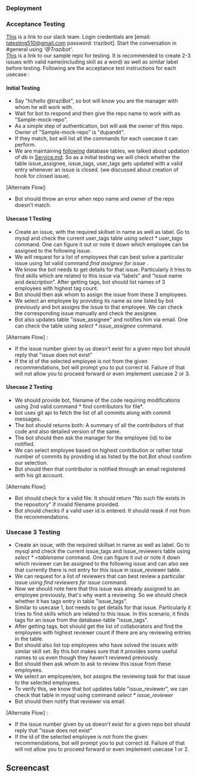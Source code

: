 ### Deployment


### Acceptance Testing

[This](https://projectteam510.slack.com/messages/C6VUEBQEM/) is a link to our slack team. Login credentials are [email: tatesting510@gmail.com password: trazibot]. Start the conversation in #general using *'@Trazibot'*. <br />
[This](https://github.ncsu.edu/dupandit/Sample-mock-repo) is a link to our sample repo for testing. It is recommended to create 2-3 issues with valid name(including skill as a word) as well as similar label before testing. 
Following are the acceptance test instructions for each usecase :

#### Initial Testing

* Say "hi/hello @traziBot", so bot will know you are the manager with whom he will work with.
* Wait for bot to respond and then give the repo name to work with as "Sample-mock-repo". 
* As a simple step of authentication, bot will ask the owner of this repo. Owner of "Sample-mock-repo" is "dupandit".
* If they match, bot will list all the commands for each usecase it can perform.
* We are maintaining [following](https://github.ncsu.edu/sbshete/CSC-510-Project/blob/milestone3/database/database.md) database tables, we talked about updation of db in [Service.md](https://github.ncsu.edu/sbshete/CSC-510-Project/blob/milestone3/SERVICE.md). So as a initial testing we will check whether the table issue_assignee, issue_tags, user_tags gets updated with a valid entry whenever an issue is closed. (we discussed about creation of hook for closed issue).

[Alternate Flow]:
* Bot should throw an error when repo name and owner of the repo doesn't match.

#### Usecase 1 Testing
* Create an issue, with the required skillset in name as well as label. Go to mysql and check the current user_tags table using *select * user_tags* command. One can figure it out or note it down which employee can be assigned to the following issue.
* We will request for a list of employees that can best solve a particular issue using 1st valid command *find assignee for issue <no>*.
* We know the bot needs to get details for that issue. Particularly it tries to find skills which are related to this issue via “labels” and “issue name and description”. After getting tags, bot should list names of 3 employees with highest tag count.
* Bot should then ask whom to assign the issue from these 3 employees.
* We select an employee by providing its name as one listed by bot previously and bot assigns the issue to that employee. We can check the corresponding issue manually and check the assignee.
* Bot also updates table "issue_assignee" and notifies him via email. One can check the table using *select * issue_assignee* command.

[Alternate Flow] :
* If the issue number given by us doesn’t exist for a given repo bot should reply that "issue does not exist"
* If the id of the selected employee is not from the given recommendations, bot will prompt you to put correct id. Failure of that will not allow you to proceed forward or even implement usecase 2 or 3.

#### Usecase 2 Testing
* We should provide bot, filename of the code requiring modifications using 2nd valid command * find contributors for file*.
* bot uses git api to fetch the list of all commits along with commit messages.
* The bot should returns both: A summary of all the contributors of that code and also detailed version of the same.
* The bot should then ask the manager for the employee (id) to be notified.
* We can select employee based on highest contribution or rather total number of commits by providing id as listed by the bot.Bot shoul confirm our selection.
* Bot should then that contributor is notified through an email registered with his git account.

[Alternate Flow]:
* Bot should check for a valid file. It should return "No such file exists in the repository" if invalid filename provided.
* Bot should checks if a valid user id is entered. It should reask if not from the recommendations.

### Usecase 3 Testing
* Create an issue, with the required skillset in name as well as label. Go to mysql and check the current issue_tags and issue_reviewers table using *select * <tablename* command. One can figure it out or note it down which reviewer can be assigned to the following issue and can also see that currently there is not entry for this issue in issue_reviewer table.
* We can request for a list of reviewers that can best review a particular issue using *find reviewers for issue <no>* command.
* Now we should note here that this issue was already assigned to an employee previously, that's why want a reviewing. So we should check whether it has tags entry in table "issue_tags".
* Similar to usecase 1, bot needs to get details for that issue. Particularly it tries to find skills which are related to this issue. In this scenario, it finds tags for an issue from the database-table "issue_tags".
* After getting tags, bot should get the list of collaborators and find the employees with highest reviewer count if there are any reviewing entries in the table.
* Bot should also list top employees who have solved the issues with similar skill set. By this bot makes sure that it provides some useful names to us even though they haven't reviewed previously.
* Bot should then ask whom to ask to review this issue from these employees.
* We select an employee/em, bot assigns the reviewing task for that issue to the selected employees.
* To verify this, we know that bot updates table "issue_reviewer", we can check that table in mysql using command *select * issue_reviewer* 
* Bot should then notify that reviewer via email.
  
[Alternate Flow] :
* If the issue number given by us doesn’t exist for a given repo bot should reply that "issue does not exist"
* If the id of the selected employee is not from the given recommendations, bot will prompt you to put correct id. Failure of that will not allow you to proceed forward or even implement usecase 1 or 2.
  

## Screencast 



